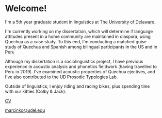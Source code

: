 <html>
<head>
  

<h1>Welcome!</h1>

<p>I'm a 5th year graduate student in linguistics at <a href="https://www.lingcogsci.udel.edu/" target="_blank">The University of Delaware.</a> </p> 
  
<p>I'm currently working on my dissertation, which will determine if language attitudes present in a home community are maintained in diaspora, using Quechua as a case study. To this end, I'm conducting a matched guise study of Quechua and Spanish among bilingual participants in the US and in Peru </p>
  
<p> Although my dissertation is a sociolinguistics project, I have previous experience in acoustic analysis and phonetics fieldwork (having travelled to Peru in 2019). I've examined acoustic properties of Quechua ejectives, and I've also contributed to the UD Prosodic Typologies Lab. </p>
  
 <p> Outside of linguistics, I enjoy riding and racing bikes, plus spending time with our kitties (Colby & Jack).</p>
 
 <a href="https://mackenziehmarcinko.github.io/folder/MM_CV_Feb22.pdf" target="_blank">CV</a>

 <a href="mailto:marcinko@udel.edu">marcinko@udel.edu</a>
  


</body>
<html>
